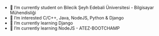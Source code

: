 - 🔭 I’m currently student on Bilecik Şeyh Edebali Üniversitesi - Bilgisayar Mühendisliği
- 🔭 I’m interested C/C++, Java, NodeJS, Python & Django 
- 🌱 I’m currently learning Django
- 🌱 I’m currently learning NodeJS - ATEZ-BOOTCHAMP

<!--
**asenturk22/asenturk22** is a ✨ _special_ ✨ repository because its `README.md` (this file) appears on your GitHub profile.

Here are some ideas to get you started:
-->
